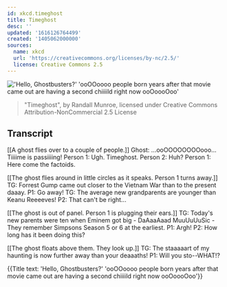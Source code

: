```yaml
---
id: xkcd.timeghost
title: Timeghost
desc: ''
updated: '1616126764499'
created: '1405062000000'
sources:
  name: xkcd
  url: 'https://creativecommons.org/licenses/by-nc/2.5/'
  license: Creative Commons 2.5
---
```

!['Hello, Ghostbusters?' 'ooOOoooo people born years after that movie came out are having a second chiiiild right now ooOoooOoo'](https://imgs.xkcd.com/comics/timeghost.png)
> "Timeghost", by Randall Munroe, licensed under Creative Commons Attribution-NonCommercial 2.5 License

## Transcript
[[A ghost flies over to a couple of people.]]
Ghost: ...ooOOOOOOOOooo... Tiiiime is passiiiing! 
Person 1: Ugh. Timeghost.
Person 2: Huh?
Person 1: Here come the factoids.

[[The ghost flies around in little circles as it speaks. Person 1 turns away.]]
TG: 
Forrest Gump
 came out closer to the Vietnam War than to the present daaay.
P1: Go away!
TG: The average new grandparents are younger than Keanu Reeeeves!
P2: That can't be right...

[[The ghost is out of panel. Person 1 is plugging their ears.]]
TG: Today's new parents were ten when Eminem got big - DaAaaAaad MuuUuUuSic - They remember Simpsons Season 5 or 6 at the earliest.
P1: Argh!
P2: How long has it been doing this?

[[The ghost floats above them. They look up.]]
TG: The staaaaart of my haunting is now further away than your deaaaths!
P1: Will you sto--WHAT!?

{{Title text: 'Hello, Ghostbusters?' 'ooOOoooo people born years after that movie came out are having a second chiiiild right now ooOoooOoo'}}
